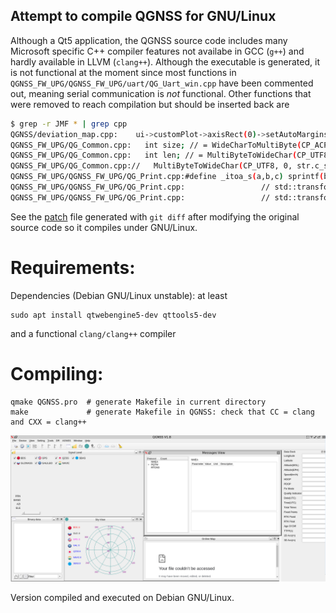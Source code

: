 ## Attempt to compile QGNSS for GNU/Linux

Although a Qt5 application, the QGNSS source code includes many Microsoft 
specific C++ compiler features not availabe in GCC (``g++``) and hardly 
available in LLVM (``clang++``). Although the executable is generated, it is
not functional at the moment since most functions in
``QGNSS_FW_UPG/QGNSS_FW_UPG/uart/QG_Uart_win.cpp`` have been commented out,
meaning serial communication is *not* functional. Other functions that were
removed to reach compilation but should be inserted back are
```bash
$ grep -r JMF * | grep cpp
QGNSS/deviation_map.cpp:    ui->customPlot->axisRect(0)->setAutoMargins(QCP::msNone); // 去除边框 JMF
QGNSS_FW_UPG/QG_Common.cpp:   int size; // = WideCharToMultiByte(CP_ACP, 0, &wstr[0], (int)wstr.size(), NULL, 0, NULL, NULL); JMF
QGNSS_FW_UPG/QG_Common.cpp:   int len; // = MultiByteToWideChar(CP_UTF8, 0, str.c_str(), -1, NULL, 0); JMF
QGNSS_FW_UPG/QG_Common.cpp://   MultiByteToWideChar(CP_UTF8, 0, str.c_str(), -1, wide, len);  JMF
QGNSS_FW_UPG/QGNSS_FW_UPG/QG_Print.cpp:#define _itoa_s(a,b,c) sprintf(b, "%d", a) // JMF CORRECT (not using the base)
QGNSS_FW_UPG/QGNSS_FW_UPG/QG_Print.cpp:                 // std::transform(strtemp, strtemp + 8, strtemp, std::tolower); JMF
QGNSS_FW_UPG/QGNSS_FW_UPG/QG_Print.cpp:                 // std::transform(strtemp, strtemp + 8, strtemp, std::toupper); JMF
```

See the [patch](patch) file generated with ``git diff`` after modifying the original source code so
it compiles under GNU/Linux.

# Requirements:

Dependencies (Debian GNU/Linux unstable): at least
```
sudo apt install qtwebengine5-dev qttools5-dev
```
and a functional ``clang/clang++`` compiler

# Compiling:

```
qmake QGNSS.pro  # generate Makefile in current directory
make             # generate Makefile in QGNSS: check that CC = clang and CXX = clang++
```

<img src="2024-11-29-180920_2704x1050_scrot.png">

Version compiled and executed on Debian GNU/Linux.
